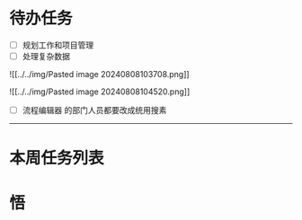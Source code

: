 # 待办任务
- [ ] 规划工作和项目管理
- [ ] 处理复杂数据

![[../../img/Pasted image 20240808103708.png]]

![[../../img/Pasted image 20240808104520.png]]

- [ ] 流程编辑器 的部门人员都要改成统用搜素


------
# 本周任务列表



# 悟